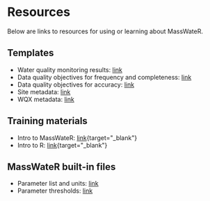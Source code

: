 # Resources

Below are links to resources for using or learning about MassWateR.

## Templates

-   Water quality monitoring results: [link](MassWateR_Results_Template.xlsx)
-   Data quality objectives for frequency and completeness: [link](MassWateR_DQOFreqComp_Template.xlsx)
-   Data quality objectives for accuracy: [link](MassWateR_DQOAccuracy_Template.xlsx)
-   Site metadata: [link](MassWateR_Sites_Template.xlsx)
-   WQX metadata: [link](MassWateR_WQXMeta_Template.xlsx)

## Training materials

-   Intro to MassWateR: [link](https://massbays-tech.github.io/intro-to-masswater/){target="_blank"}
-   Intro to R: [link](https://massbays-tech.github.io/intro-to-r/){target="_blank"}

## MassWateR built-in files

-   Parameter list and units: [link](ParameterMapping.xlsx)
-   Parameter thresholds: [link](ThresholdMapping.xlsx)
